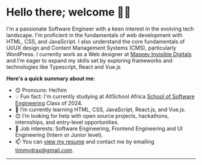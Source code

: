 # Hello there; welcome 👋🏾

I'm a passionate Software Engineer with a keen interest in the evolving tech landscape. I'm proficient in the fundamentals of web development with HTML, CSS, and JavaScript. I also understand the core fundamentals of UI/UX design and Content Management Systems (CMS), particularly WordPress.  I currently work as a Web designer at [Maseev Invisible Digitals](https://maseev.net) and I'm eager to expand my skills set by exploring frameworks and technologies like Typescript, React and Vue.js

**Here's a quick summary about me**:

- 😊 Pronouns: He/him
- 💡 Fun fact: I'm currently studying at AltSchool Africa [School of Software Engineering](https://engineering.altschoolafrica.com) Class of 2024.
- 🌱 I’m currently learning HTML, CSS, JavaScript, React.js, and Vue.js.
- 😊 I’m looking for help with open source projects, hackathons, internships, and entry-level opportunities.
- 💼 Job interests: Software Engineering, Frontend Engineering and UI Engineering (Intern or Junior level).
- 📫 You can [view my resume](#) and contact me by emailing timmydrax@gmail.com.

---
